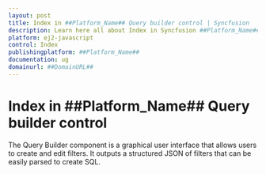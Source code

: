 ```yaml
---
layout: post
title: Index in ##Platform_Name## Query builder control | Syncfusion
description: Learn here all about Index in Syncfusion ##Platform_Name## Query builder control of Syncfusion Essential JS 2 and more.
platform: ej2-javascript
control: Index 
publishingplatform: ##Platform_Name##
documentation: ug
domainurl: ##DomainURL##
---
```


# Index in ##Platform_Name## Query builder control

The Query Builder component is a graphical user interface that allows users to create and edit filters. It outputs a structured JSON of filters that can be easily parsed to create SQL.